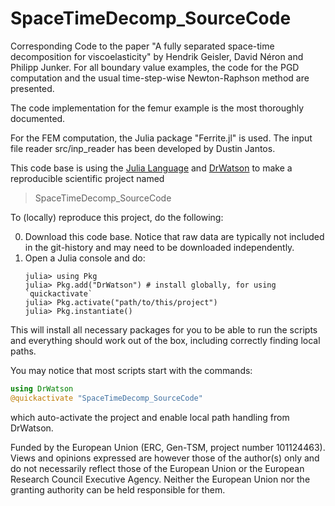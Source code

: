 # SpaceTimeDecomp_SourceCode
Corresponding Code to the paper "A fully separated space-time decomposition for viscoelasticity" by Hendrik Geisler, David Néron and Philipp Junker.
For all boundary value examples, the code for the PGD computation and the usual time-step-wise Newton-Raphson method are presented.

The code implementation for the femur example is the most thoroughly documented. 

For the FEM computation, the Julia package "Ferrite.jl" is used.
The input file reader src/inp_reader has been developed by Dustin Jantos.

This code base is using the [Julia Language](https://julialang.org/) and
[DrWatson](https://juliadynamics.github.io/DrWatson.jl/stable/)
to make a reproducible scientific project named
> SpaceTimeDecomp_SourceCode

To (locally) reproduce this project, do the following:

0. Download this code base. Notice that raw data are typically not included in the
   git-history and may need to be downloaded independently.
1. Open a Julia console and do:
   ```
   julia> using Pkg
   julia> Pkg.add("DrWatson") # install globally, for using `quickactivate`
   julia> Pkg.activate("path/to/this/project")
   julia> Pkg.instantiate()
   ```

This will install all necessary packages for you to be able to run the scripts and
everything should work out of the box, including correctly finding local paths.

You may notice that most scripts start with the commands:
```julia
using DrWatson
@quickactivate "SpaceTimeDecomp_SourceCode"
```
which auto-activate the project and enable local path handling from DrWatson.


Funded by the European Union (ERC, Gen-TSM, project number 101124463). Views and opinions expressed are however those of the author(s) only and do not necessarily reflect those of the European Union or the European Research Council Executive Agency. Neither the European Union nor the granting authority can be held responsible for them.
